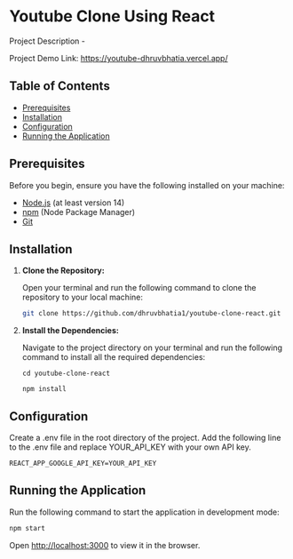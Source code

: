 # Youtube Clone Using React

Project Description - 



Project Demo Link: https://youtube-dhruvbhatia.vercel.app/
## Table of Contents

- [Prerequisites](#prerequisites)
- [Installation](#installation)
- [Configuration](#configuration)
- [Running the Application](#running-the-application)


## Prerequisites

Before you begin, ensure you have the following installed on your machine:

- [Node.js](https://nodejs.org/en/) (at least version 14)
- [npm](https://www.npmjs.com/) (Node Package Manager)
- [Git](https://git-scm.com/)

## Installation

1. **Clone the Repository:**

   Open your terminal and run the following command to clone the repository to your local machine:

   ```bash
   git clone https://github.com/dhruvbhatia1/youtube-clone-react.git
   ```

2. **Install the Dependencies:**

   Navigate to the project directory on your terminal and run the following command to install all the required dependencies:
    ```shell
    cd youtube-clone-react

   npm install
    ```
    
    
## Configuration

   Create a .env file in the root directory of the project. 
   Add the following line to the .env file and replace YOUR_API_KEY with your own API key.

    REACT_APP_GOOGLE_API_KEY=YOUR_API_KEY
    

## Running the Application


   Run the following command to start the application in development mode:

   ```bash
   npm start
   ```

   Open [http://localhost:3000](http://localhost:3000) to view it in the browser.
